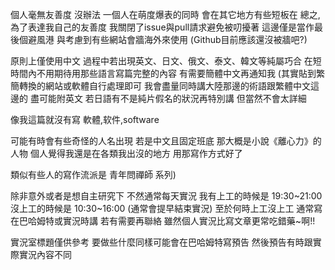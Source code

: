 個人毫無友善度
沒辦法
一個人在萌度爆表的同時
會在其它地方有些短板在
總之,為了表達我自己的友善度
我關閉了issue與pull請求避免被叨擾著
這邊僅是當作最後個避風港
與考慮到有些網站會牆海外來使用
(Github目前應該還沒被牆吧?)

原則上僅使用中文
過程中若出現英文、日文、俄文、泰文、韓文等純屬巧合
在短時間內不用期待用那些語言寫篇完整的內容
有需要簡體中文再通知我
(其實貼到繁簡轉換的網站或軟體自行處理即可
我會盡量同時講大陸那邊的術語跟繁體中文這邊的
盡可能附英文
若日語有不是純片假名的狀況再特別講
但當然不會太詳細

像我這篇就沒有寫
軟體,软件,software

可能有時會有些奇怪的人名出現
若是中文且固定班底
那大概是小說《離心力》的人物
個人覺得我還是在各類我出沒的地方
用那寫作方式好了

類似有些人的寫作流派是
青年問禪師 系列)

除非意外或者是想自主研究下
不然通常每天實況
我有上工的時候是 19:30~21:00
沒上工的時候是 10:30~16:00 (通常會提早結束實況)
至於何時上工沒上工
通常寫在巴哈姆特或實況時講
若有需要再聯絡
雖然個人實況比寫文章更常吃錯藥~啊!!

實況室標題僅供參考
要做些什麼同樣可能會在巴哈姆特寫預告
然後預告有時跟實際實況內容不同
